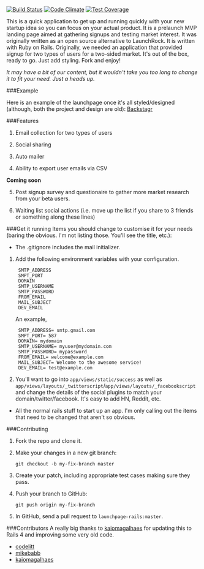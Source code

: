 [![Build Status](https://semaphoreci.com/api/v1/projects/a51d3df9-aef8-49a3-ab52-fa241c4b00f4/459208/badge.svg)](https://semaphoreci.com/kaiomagalhaes/launchpage-rails)
[![Code Climate](https://codeclimate.com/github/kaiomagalhaes/launchpage-rails/badges/gpa.svg)](https://codeclimate.com/github/kaiomagalhaes/launchpage-rails)
[![Test Coverage](https://codeclimate.com/github/kaiomagalhaes/launchpage-rails/badges/coverage.svg)](https://codeclimate.com/github/kaiomagalhaes/launchpage-rails/coverage)

This is a quick application to get up and running quickly with your new
startup idea so you can focus on your actual product. It is a prelaunch
MVP landing page aimed at gathering signups and testing market interest.
It was originally written as an open source alternative to LaunchRock.
It is written with Ruby on Rails. Originally, we needed an application
that provided signup for two types of users for a two-sided market. It's
out of the box, ready to go.  Just add styling. Fork and enjoy! 

*It may have a bit of our content, but it wouldn't take you too long to
change it to fit your need. Just a heads up.*

###Example 

Here is an example of the launchpage once it's all styled/designed
(although, both the project and design are old):
[Backstagr](http://www.backsta.gr)

###Features

1. Email collection for two types of users

2. Social sharing

3. Auto mailer

4. Ability to export user emails via CSV

**Coming soon**

5. Post signup survey and questionaire to gather more market research
   from your beta users.

6. Waiting list social actions (i.e. move up the list if you share to 3
   friends or something along these lines)

###Get it running
Items you should change to customise it for your needs (baring the
obvious. I'm not listing those. You'll see the title, etc.):

  - The .gitignore includes the mail initializer.

1. Add the following environment variables with your configuration. 

    ```
     SMTP_ADDRESS
     SMPT_PORT
     DOMAIN
     SMTP_USERNAME
     SMTP_PASSWORD
     FROM_EMAIL
     MAIL_SUBJECT
     DEV_EMAIL
     ```
    
    An example, 
    
    ```
     SMTP_ADDRESS= smtp.gmail.com
     SMPT_PORT= 587
     DOMAIN= mydomain
     SMTP_USERNAME= myuser@mydomain.com
     SMTP_PASSWORD= mypassword
     FROM_EMAIL= welcome@example.com
     MAIL_SUBJECT= Welcome to the awesome service!
     DEV_EMAIL= test@example.com
    ```

2. You'll want to go into `app/views/static/success` as well as
   `app/views/layouts/_twitterscript`/`app/views/layouts/_facebookscript`
and change the details of the social plugins to match your
domain/twitter/facebook. It's easy to add HN, Reddit, etc.

- All the normal rails stuff to start up an app. I'm only calling out
   the items that need to be changed that aren't so obvious.


###Contributing

1. Fork the repo and clone it.

2. Make your changes in a new git branch:

   `git checkout -b my-fix-branch master`

3. Create your patch, including appropriate test cases making sure they
   pass.

4. Push your branch to GitHub:

   `git push origin my-fix-branch`

5. In GitHub, send a pull request to `launchpage-rails:master`.


###Contributors
A really big thanks to [kaiomagalhaes](https://github.com/kaiomagalhaes)
for updating this to Rails 4 and improving some very old code.

- [codelitt](https://github.com/codelitt)
- [mikebabb](https://github.com/mikebabb)
- [kaiomagalhaes](https://github.com/kaiomagalhaes)

